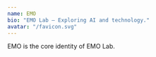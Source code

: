 ```yaml
---
name: EMO
bio: "EMO Lab — Exploring AI and technology."
avatar: "/favicon.svg"
---
```


EMO is the core identity of EMO Lab.

